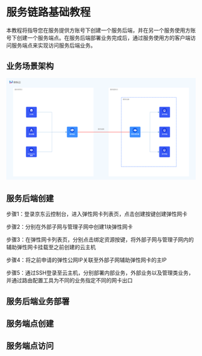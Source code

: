 # 服务链路基础教程

本教程将指导您在服务提供方账号下创建一个服务后端，并在另一个服务使用方账号下创建一个服务端点。在服务后端部署业务完成后，通过服务使用方的客户端访问服务端点来实现访问服务后端业务。

## 业务场景架构

![服务链路架构](../../../../image/Networking/Service-Link/servicelink-arch.png)

## 服务后端创建

步骤1：登录京东云控制台，进入弹性网卡列表页，点击创建按键创建弹性网卡

步骤2：分别在外部子网与管理子网中创建1块弹性网卡

步骤3：在弹性网卡列表页，分别点击绑定资源按键，将外部子网与管理子网内的辅助弹性网卡挂载至之前创建的云主机

步骤4：将之前申请的弹性公网IP关联至外部子网辅助弹性网卡的主IP

步骤5：通过SSH登录至云主机，分别部署内部业务，外部业务以及管理类业务，并通过路由配置工具为不同的业务指定不同的网卡出口

## 服务后端业务部署

## 服务端点创建

## 服务端点访问
